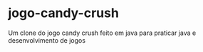 # jogo-candy-crush

Um clone do jogo candy crush feito em java para praticar java e desenvolvimento de jogos